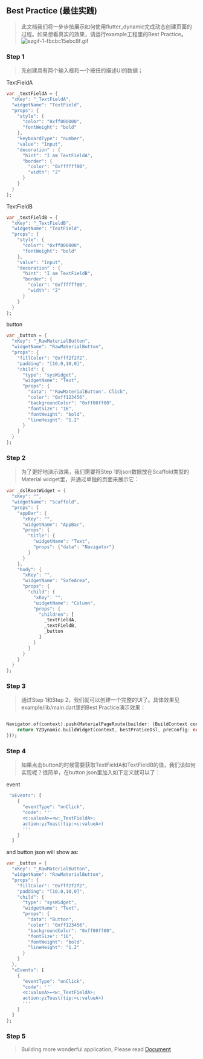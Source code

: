 ## Best Practice (最佳实践)
> 此文档我们将一步步按展示如何使用flutter_dynamic完成动态创建页面的过程。如果想看真实的效果，请运行example工程里的Best Practice。
![ezgif-1-fbcbc15ebc8f.gif](https://upload-images.jianshu.io/upload_images/3868052-25b56bac819efb4a.gif?imageMogr2/auto-orient/strip)


### Step 1
> 先创建具有两个输入框和一个按扭的描述UI的数据；

TextFieldA
```dart
var _textFieldA = {
  "xKey": "_TextFieldA", 
  "widgetName": "TextField",      
  "props": { 
    "style": {
      "color": "0xff000000",
      "fontWeight": "bold"
    },
    "keyboardType": "number",
    "value": "Input",
    "decoration" : {          
      "hint": "I am TextFieldA",
      "border": {
        "color": "0xffffff00",
        "width": "2"
      }
    }        
  }   
};
```

TextFieldB
```dart
var _textFieldB = {
  "xKey": "_TextFieldB", 
  "widgetName": "TextField",      
  "props": { 
    "style": {
      "color": "0xff000000",
      "fontWeight": "bold"
    },
    "value": "Input",
    "decoration" : {          
      "hint": "I am TextFieldB",
      "border": {
        "color": "0xffffff00",
        "width": "2"
      }
    }        
  }   
};
```

button
```dart
var _button = {
  "xKey": "_RawMaterialButton",
  "widgetName": "RawMaterialButton",
  "props": {
    "fillColor": "0xfff2f2f2",
    "padding": "[10,0,10,0]",
    "child": {
      "type": "sysWidget",
      "widgetName": "Text",
      "props": {
        "data": "'RawMaterialButton'. Click",
        "color": "0xff123456",
        "backgroundColor": "0xff00ff00",
        "fontSize": "16",
        "fontWeight": "bold",
        "lineHeight": "1.2"
      }
    }
  }
};
```

### Step 2
> 为了更好地演示效果，我们需要将Step 1的json数据放在Scaffold类型的Material widget里，并通过单独的页面来展示它：


```dart
var _dslRootWidget = {
  "xKey": "",
  "widgetName": "Scaffold",
  "props": {
    "appBar": {
      "xKey": "",
      "widgetName": "AppBar",
      "props": {
        "title": {
          "widgetName": "Text",
          "props": {"data": "Navigator"}
        }
      }
    },
    "body": {
      "xKey": "",
      "widgetName": "SafeArea",
      "props": {
        "child": {
          "xKey": "",
          "widgetName": "Column",
          "props": {
            "children": [
              _textFieldA,
              _textFieldB,
              _button                
            ]
          }
        }
      }
    }
  }      
};
```

### Step 3
> 通过Step 1和Step 2，我们就可以创建一个完整的UI了。具体效果见example/lib/main.dart里的Best Practice演示效果：

```dart

Navigator.of(context).push(MaterialPageRoute(builder: (BuildContext contex){
	return YZDynamic.buildWidget(context, bestPraticeDsl, preConfig: null);
}));

```

### Step 4
> 如果点击button的时候需要获取TextFieldA和TextFieldB的值，我们该如何实现呢？很简单，在button json里加入如下定义就可以了：

event
```dart
 "xEvents": [
    {
      "eventType": "onClick",
      "code": '''
      <c:valueA>=<w:_TextFieldA>;
      action:yzToast(tip:<c:valueA>)
      '''
    }       
  ]

```

and button json will show as:
```dart
var _button = {
  "xKey": "_RawMaterialButton",
  "widgetName": "RawMaterialButton",
  "props": {
    "fillColor": "0xfff2f2f2",
    "padding": "[10,0,10,0]",
    "child": {
      "type": "sysWidget",
      "widgetName": "Text",
      "props": {
        "data": "Button",
        "color": "0xff123456",
        "backgroundColor": "0xff00ff00",
        "fontSize": "16",
        "fontWeight": "bold",
        "lineHeight": "1.2"
      }
    }
  },
  "xEvents": [
    {
      "eventType": "onClick",
      "code": '''
      <c:valueA>=<w:_TextFieldA>;
      action:yzToast(tip:<c:valueA>)
      '''
    }       
  ]
}; 
```

### Step 5
> Building more wonderful application, Please read [Document](https://github.com/Yingzi-Technology/flutter_dynamic)
